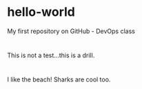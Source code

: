 # hello-world
My first repository on GitHub - DevOps class
#
#
This is not a test...this is a drill.
#
I like the beach! 
Sharks are cool too.

